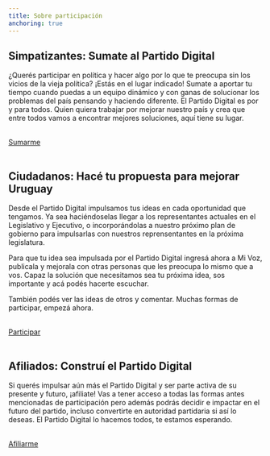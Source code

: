 ```yaml
---
title: Sobre participación
anchoring: true
---
```


## Simpatizantes: Sumate al Partido Digital
¿Querés participar en política y hacer algo por lo que te preocupa sin los vicios de la vieja política? ¡Estás en el lugar indicado! Sumate a aportar tu tiempo cuando puedas a un equipo dinámico y con ganas de solucionar los problemas del país pensando y haciendo diferente. El Partido Digital es por y para todos. Quien quiera trabajar por mejorar nuestro país y crea que entre todos vamos a encontrar mejores soluciones, aquí tiene su lugar.

<br>
<a href="{{site.url}}/sumate" class="w-full text-center rounded-lg border border-orange-500 bg-white dark:bg-black px-6 py-3 text-base leading-6 font-medium text-orange-500 hover:bg-orange-100 focus:outline-none focus:shadow-outline transition ease-in-out duration-150">
    Sumarme
</a>
<br><br>

## Ciudadanos: Hacé tu propuesta para mejorar Uruguay
Desde el Partido Digital impulsamos tus ideas en cada oportunidad que tengamos. Ya sea haciéndoselas llegar a los representantes actuales en el Legislativo y Ejecutivo, o incorporándolas a nuestro próximo plan de gobierno para impulsarlas con nuestros reprensentantes en la próxima legislatura.

Para que tu idea sea impulsada por el Partido Digital ingresá ahora a Mi Voz, publicala y mejorala con otras personas que les preocupa lo mismo que a vos. Capaz la solución que necesitamos sea tu próxima idea, sos importante y acá podés hacerte escuchar.

También podés ver las ideas de otros y comentar. Muchas formas de participar, empezá ahora.

<br>
<a href="https://mivoz.uy" class="w-full text-center rounded-lg border border-orange-500 bg-orange-500 px-6 py-3 text-base leading-6 font-medium text-white hover:bg-orange-700 focus:outline-none focus:shadow-outline transition ease-in-out duration-150">
    Participar
</a>
<br><br>

## Afiliados: Construí el Partido Digital
Si querés impulsar aún más el Partido Digital y ser parte activa de su presente y futuro, ¡afiliate! Vas a tener acceso a todas las formas antes mencionadas de participación pero además podrás decidir e impactar en el futuro del partido, incluso convertirte en autoridad partidaria si así lo deseas. El Partido Digital lo hacemos todos, te estamos esperando.

<br>
<a href="{{site.url}}/afiliaciones" class="w-full text-center rounded-lg border border-orange-500 bg-white dark:bg-black px-6 py-3 text-base leading-6 font-medium text-orange-500 hover:bg-orange-100 focus:outline-none focus:shadow-outline transition ease-in-out duration-150">
    Afiliarme
</a>
<br><br>